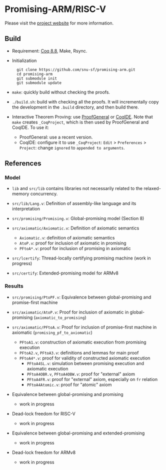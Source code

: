 # Promising-ARM/RISC-V

Please visit the [project website](http://sf.snu.ac.kr/promise-concurrency/) for more information.

## Build

- Requirement: [Coq 8.8](https://coq.inria.fr/download), Make, Rsync.

- Initialization

        git clone https://github.com/snu-sf/promising-arm.git
        cd promising-arm
        git submodule init
        git submodule update

- `make`: quickly build without checking the proofs.

- `./build.sh`: build with checking all the proofs.  It will incrementally copy the development in the `.build` directory, and then build there.

- Interactive Theorem Proving: use [ProofGeneral](https://proofgeneral.github.io/) or [CoqIDE](https://coq.inria.fr/download).
  Note that `make` creates `_CoqProject`, which is then used by ProofGeneral and CoqIDE. To use it:
    + ProofGeneral: use a recent version.
    + CoqIDE: configure it to use `_CoqProject`: `Edit` > `Preferences` > `Project`: change `ignored` to `appended to arguments`.

## References

### Model

- `lib` and `src/lib` contains libraries not necessarily related to the relaxed-memory concurrency.

- `src/lib/Lang.v`: Definition of assembly-like language and its interpretation

- `src/promising/Promising.v`: Global-promising model (Section 8)

- `src/axiomatic/Axiomatic.v`: Definition of axiomatic semantics
    + `Axiomatic.v`: definition of axiomatic semantics
    + `AtoP.v`: proof for inclusion of axiomatic in promising
    + `PFtoA*.v`: proof for inclusion of promising in axiomatic

- `src/lcertify`: Thread-locally certifying promising machine (work in progress)

- `src/certify`: Extended-promising model for ARMv8

### Results

- `src/promising/PtoPF.v`: Equivalence between global-promising and promise-first machine

- `src/axiomatic/AtoP.v`: Proof for inclusion of axiomatic in global-promising (`axiomatic_to_promising`)

- `src/axiomatic/PFtoA.v`: Proof for inclusion of promise-first machine in axiomatic (`promising_pf_to_axiomatic`)
    + `PFtoA1.v`: construction of axiomatic execution from promising execution
    + `PFtoA2.v`, `PFtoA3.v`: definitions and lemmas for main proof
    + `PFtoA4*.v`: proof for validity of constructed axiomatic execution
        * `PFtoA4SL.v`: simulation between promising execution and axiomatic execution
        * `PFtoA4OBR.v`, `PFtoA4OBW.v`: proof for "external" axiom
        * `PFtoA4FR.v`: proof for "external" axiom, especially on `fr` relation
        * `PFtoA4Atomic.v`: proof for "atomic" axiom

- Equivalence between global-promising and promising
    + work in progress

- Dead-lock freedom for RISC-V
    + work in progress

- Equivalence between global-promising and extended-promising
    + work in progress

- Dead-lock freedom for ARMv8
    + work in progress
